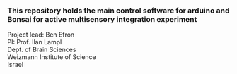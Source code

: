 ### This repository holds the main control software for arduino and Bonsai for active multisensory integration experiment
Project lead: Ben Efron  
PI: Prof. Ilan Lampl  
Dept. of Brain Sciences  
Weizmann Institute of Science  
Israel  